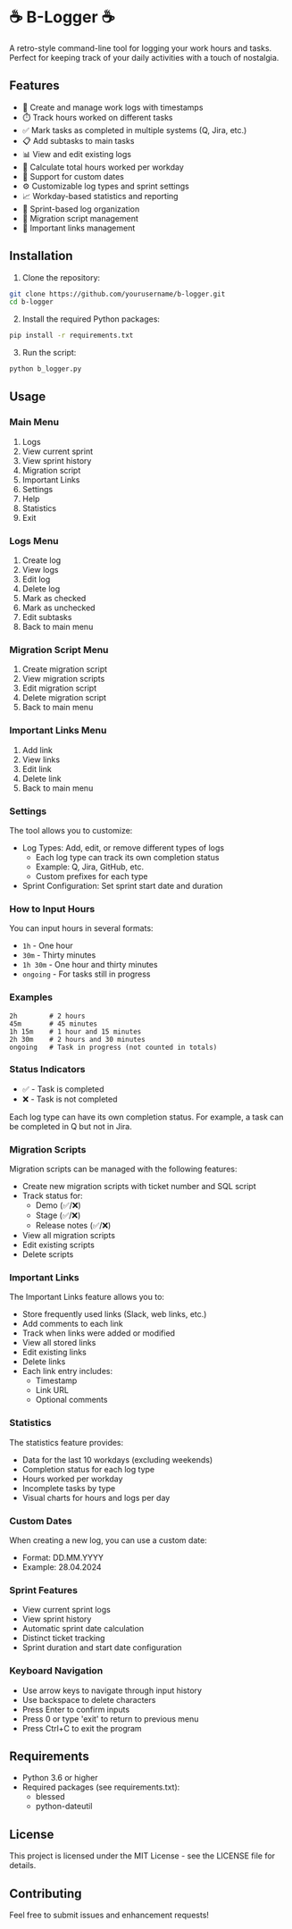 # ☕ B-Logger ☕

A retro-style command-line tool for logging your work hours and tasks. Perfect for keeping track of your daily activities with a touch of nostalgia.

## Features

- 📝 Create and manage work logs with timestamps
- ⏱️ Track hours worked on different tasks
- ✅ Mark tasks as completed in multiple systems (Q, Jira, etc.)
- 📋 Add subtasks to main tasks
- 📊 View and edit existing logs
- 🧮 Calculate total hours worked per workday
- 📅 Support for custom dates
- ⚙️ Customizable log types and sprint settings
- 📈 Workday-based statistics and reporting
- 🎯 Sprint-based log organization
- 🔄 Migration script management
- 🔗 Important links management

## Installation

1. Clone the repository:
```bash
git clone https://github.com/yourusername/b-logger.git
cd b-logger
```

2. Install the required Python packages:
```bash
pip install -r requirements.txt
```

3. Run the script:
```bash
python b_logger.py
```

## Usage

### Main Menu

1. Logs
2. View current sprint
3. View sprint history
4. Migration script
5. Important Links
6. Settings
7. Help
8. Statistics
9. Exit

### Logs Menu

1. Create log
2. View logs
3. Edit log
4. Delete log
5. Mark as checked
6. Mark as unchecked
7. Edit subtasks
0. Back to main menu

### Migration Script Menu

1. Create migration script
2. View migration scripts
3. Edit migration script
4. Delete migration script
0. Back to main menu

### Important Links Menu

1. Add link
2. View links
3. Edit link
4. Delete link
0. Back to main menu

### Settings

The tool allows you to customize:

- Log Types: Add, edit, or remove different types of logs
  - Each log type can track its own completion status
  - Example: Q, Jira, GitHub, etc.
  - Custom prefixes for each type
- Sprint Configuration: Set sprint start date and duration

### How to Input Hours

You can input hours in several formats:
- `1h`        - One hour
- `30m`       - Thirty minutes
- `1h 30m`    - One hour and thirty minutes
- `ongoing`   - For tasks still in progress

### Examples

```
2h        # 2 hours
45m       # 45 minutes
1h 15m    # 1 hour and 15 minutes
2h 30m    # 2 hours and 30 minutes
ongoing   # Task in progress (not counted in totals)
```

### Status Indicators

- ✅ - Task is completed
- ❌ - Task is not completed

Each log type can have its own completion status. For example, a task can be completed in Q but not in Jira.

### Migration Scripts

Migration scripts can be managed with the following features:
- Create new migration scripts with ticket number and SQL script
- Track status for:
  - Demo (✅/❌)
  - Stage (✅/❌)
  - Release notes (✅/❌)
- View all migration scripts
- Edit existing scripts
- Delete scripts

### Important Links

The Important Links feature allows you to:
- Store frequently used links (Slack, web links, etc.)
- Add comments to each link
- Track when links were added or modified
- View all stored links
- Edit existing links
- Delete links
- Each link entry includes:
  - Timestamp
  - Link URL
  - Optional comments

### Statistics

The statistics feature provides:
- Data for the last 10 workdays (excluding weekends)
- Completion status for each log type
- Hours worked per workday
- Incomplete tasks by type
- Visual charts for hours and logs per day

### Custom Dates

When creating a new log, you can use a custom date:
- Format: DD.MM.YYYY
- Example: 28.04.2024

### Sprint Features

- View current sprint logs
- View sprint history
- Automatic sprint date calculation
- Distinct ticket tracking
- Sprint duration and start date configuration

### Keyboard Navigation

- Use arrow keys to navigate through input history
- Use backspace to delete characters
- Press Enter to confirm inputs
- Press 0 or type 'exit' to return to previous menu
- Press Ctrl+C to exit the program

## Requirements

- Python 3.6 or higher
- Required packages (see requirements.txt):
  - blessed
  - python-dateutil

## License

This project is licensed under the MIT License - see the LICENSE file for details.

## Contributing

Feel free to submit issues and enhancement requests!
